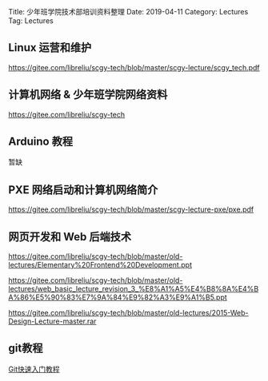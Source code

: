 Title: 少年班学院技术部培训资料整理
Date: 2019-04-11
Category: Lectures
Tag: Lectures

## Linux 运营和维护
https://gitee.com/libreliu/scgy-tech/blob/master/scgy-lecture/scgy_tech.pdf

## 计算机网络 & 少年班学院网络资料
https://gitee.com/libreliu/scgy-tech

## Arduino 教程
暂缺

## PXE 网络启动和计算机网络简介
https://gitee.com/libreliu/scgy-tech/blob/master/scgy-lecture-pxe/pxe.pdf

## 网页开发和 Web 后端技术
https://gitee.com/libreliu/scgy-tech/blob/master/old-lectures/Elementary%20Frontend%20Development.ppt

https://gitee.com/libreliu/scgy-tech/blob/master/old-lectures/web_basic_lecture_revision_3_%E8%A1%A5%E4%B8%8A%E4%BA%86%E5%90%83%E7%9A%84%E9%82%A3%E9%A1%B5.ppt

https://gitee.com/libreliu/scgy-tech/blob/master/old-lectures/2015-Web-Design-Lecture-master.rar

## git教程

[Git快速入门教程](./git_cheat_sheet.md)


